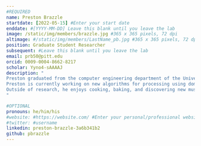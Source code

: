 ```yaml
---
#REQUIRED
name: Preston Brazzle
startdate: [2022-05-15] #Enter your start date
enddate: #[YYYY-MM-DD] Leave this blank until you leave the lab
image: /static/img/members/brazzle.jpg #365 x 365 pixels, 72 dpi
altimage: #/static/img/members/LastName_pb.jpg #365 x 365 pixels, 72 dpi
position: Graduate Student Researcher
subsequent: #Leave this blank until you leave the lab
email: prb50@pitt.edu
orcid: 0009-0004-8662-8217
scholar: Yyno4-sAAAAJ
description: "
Preston graduated from the computer engineering department of the University of Pittsburgh in 2022. His undergraduate research included PCB design and biological modeling.
Preston is currently working on new algorithms for processing using domain wall memory. Currently, he is designing fault protection schemes for common operations.
Outside of research, he enjoys cooking, baking, and discovering new music. He enjoys spending time in his hometown Lancaster, Pennsylvania with his family and dogs.
"

#OPTIONAL
pronouns: he/him/his
#website: #https://website.com/ #Enter your personal/professional website
#twitter: #username
linkedin: preston-brazzle-3a6b341b2
github: pbrazzle
---
```


